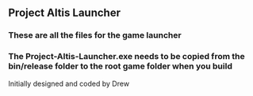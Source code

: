 ## Project Altis Launcher

### These are all the files for the game launcher

### The Project-Altis-Launcher.exe needs to be copied from the bin/release folder to the root game folder when you build

Initially designed and coded by Drew